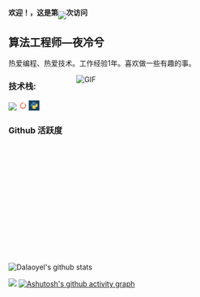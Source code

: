 #### 欢迎！，这是第<img align="middle" src="https://count.getloli.com/get/@:Dalaoyel?theme=rule34">次访问

## 算法工程师—夜冷兮

热爱编程、热爱技术。工作经验1年。喜欢做一些有趣的事。
<!-- ### **社交主页：** -->
 <img align="right" alt="GIF" src="./images/code.gif" width="370" height="370" />
<!-- -   <a href="https://juejin.cn/user/1214304985296439/posts"><code><img height="20" width="50" src="./images/juejin.png"></code></a>：掘金优秀作者，发表了 30 篇技术文章，15万阅读。 -->

### **技术栈:**
<a href="https://www.docker.com"><code><img height="20" src="./images/docker.png"></code></a>
<a href="https://pytorch.org/"><code><img height="20" src="./images/pytorch.png"></code></a>
<a href="https://www.python.org/"><code><img height="20" src="./images/python.png"></code></a>

<!-- ### 开源项目
[![](https://github-readme-stats.vercel.app/api/pin/?username=Dalaoyel&repo=create_ring_text_and_position)](https://github.com/Dalaoyel-ty/create_ring_text_and_position) -->
### Github 活跃度
![Dalaoyel's github stats](https://github-readme-stats.vercel.app/api?username=Dalaoyel&show_icons=true&theme=transparent)
<!-- ![Top Langs](https://github-readme-stats.vercel.app/api/top-langs/?username=Dalaoyel&langs_count=6)-->
![](https://github-readme-stats.vercel.app/api/top-langs/?username=Dalaoyel&layout=compact&langs_count=6)
[![Ashutosh's github activity graph](https://github-readme-activity-graph.cyclic.app/graph?username=Dalaoyel&theme=github)](https://github.com/ashutosh00710/github-readme-activity-graph)
